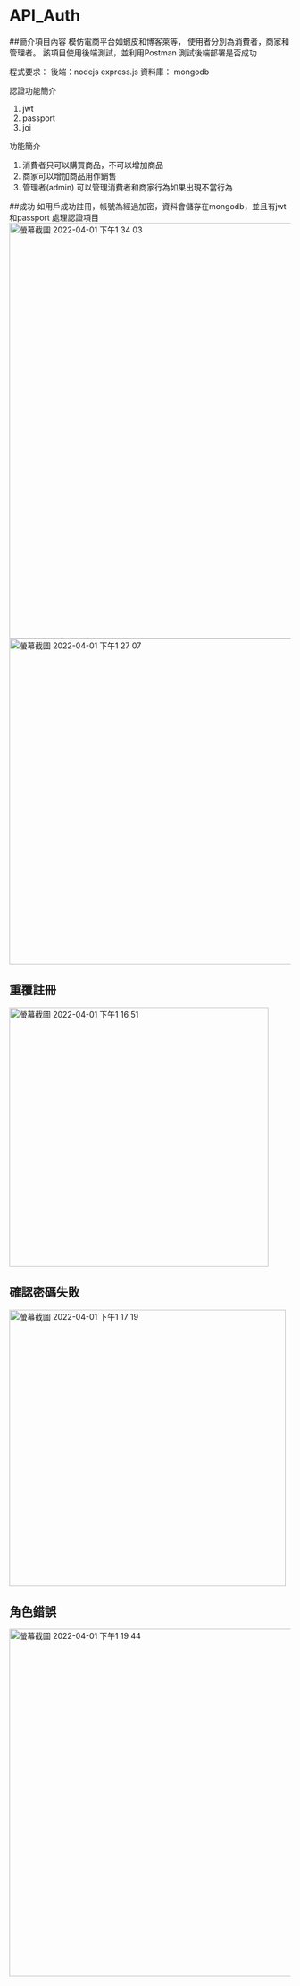 # API_Auth

##簡介項目內容
模仿電商平台如蝦皮和博客萊等， 使用者分別為消費者，商家和管理者。 該項目使用後端測試，並利用Postman 測試後端部署是否成功

程式要求：
後端：nodejs express.js
資料庫： mongodb

認證功能簡介
1. jwt
2. passport
3. joi

功能簡介
1. 消費者只可以購買商品，不可以增加商品
2. 商家可以增加商品用作銷售
3. 管理者(admin) 可以管理消費者和商家行為如果出現不當行為


##成功
如用戶成功註冊，帳號為經過加密，資料會儲存在mongodb，並且有jwt和passport 處理認證項目
<img width="744" alt="螢幕截圖 2022-04-01 下午1 34 03" src="https://user-images.githubusercontent.com/85872659/161201189-6c5c75e7-93ba-4c35-b432-0914fe2afe31.png">
<img width="583" alt="螢幕截圖 2022-04-01 下午1 27 07" src="https://user-images.githubusercontent.com/85872659/161202715-a67e11bc-2d4a-4280-868e-f65dcacc775c.png">


## 重覆註冊
<img width="464" alt="螢幕截圖 2022-04-01 下午1 16 51" src="https://user-images.githubusercontent.com/85872659/161202944-80eee912-6ca3-4a29-96b5-c7de0e9fb3b8.png">

## 確認密碼失敗
<img width="495" alt="螢幕截圖 2022-04-01 下午1 17 19" src="https://user-images.githubusercontent.com/85872659/161203024-44c3c201-a6a9-4883-884e-71f4138aaa3e.png">

## 角色錯誤
<img width="622" alt="螢幕截圖 2022-04-01 下午1 19 44" src="https://user-images.githubusercontent.com/85872659/161203102-c7a6e942-61f4-47dc-b858-4fb1066e80de.png">
